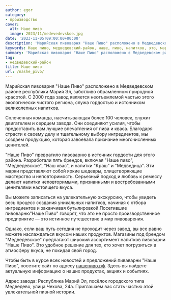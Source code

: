 ```yaml
---
author: egor
category:
- производство
cover:
  alt: Наше пиво
  image: 2023/11/medevedevskoe.jpg
date: '2023-11-05T09:00:00+00:00'
description: 'Марийская пивоварня "Наше Пиво" расположено в Медведевском районе республики Марий Эл, заботливо обрамленном природной красотой. С 2000 года завод...'
keywords: Наше пиво, медведевский-район, наше, пиво, напитков, это, марий, завод, частью, завода, ингредиентов, пивоварню, медведевское, напитки, вкуса, можете, наших
summary: 'Марийская пивоварня "Наше Пиво" расположено в Медведевском районе республики Марий Эл, заботливо обрамленном природной красотой. С 2000 года завод...'
tag:
- медведевский-район
title: Наше пиво
url: /nashe_pivo/
---
```


Марийская пивоварня "Наше Пиво" расположено в Медведевском районе республики Марий Эл, заботливо обрамленном природной красотой. С 2000 года завод является неотъемлемой частью этого экологически чистого региона, служа гордостью и источником великолепных напитков.

Сплоченная команда, насчитывающая более 100 человек, служит двигателем и сердцем завода. Они соединяют усилия, чтобы предоставить вам лучшие впечатления от пива и кваса. Благодаря страсти к своему делу и тщательному выбору ингредиентов, мы создаем продукцию, которая завоевала признание многочисленных ценителей.

"Наше Пиво" превратило пивоварню в источник гордости для этого района. Разработали пять брендов, включая "Наше пиво", "Медведевское", "Наш квас", и напитки "Краш" и "Медведица". Эти марки представляют собой яркие шедевры, олицетворяющие мастерство и неповторимость. Серьезный подход и любовь к ремеслу делают напитки неповторимыми, признанными и востребованными ценителями настоящего вкуса.

Вы можете записаться на увлекательную экскурсию, чтобы увидеть весь процесс создания уникальных напитков, начиная с отбора ингредиентов и заканчивая бутылировкой.Посетившие пивоварню"Наше Пиво" говорят, что это не просто производственное предприятие — это истинное путешествие в мир пивоварения.

Однако, если ваш путь сегодня не проходит через завод, вы все равно можете наслаждаться вкусом наших продуктов. Магазины под брендом "Медведевское" предлагают широкий ассортимент напитков пивоварни "Наше Пиво". Это удобное решение для тех, кто хочет погрузиться в атмосферу вкуса, не покидая свой город.

Чтобы быть в курсе всех новостей и предложений пиваварни "Наше Пиво", посетите сайт по адресу [нашепиво.рф](https://%D0%BD%D0%B0%D1%88%D0%B5%D0%BF%D0%B8%D0%B2%D0%BE.%D1%80%D1%84/). Здесь вы найдете актуальную информацию о наших продуктах, акциях и событиях.

Адрес завода: Республика Марий Эл, посёлок городского типа Медведево, улица Чехова, 24а. Приглашаем вас стать частью этой увлекательной пивной истории.
